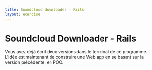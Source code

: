 ```yaml
---
title: Soundcloud downloader - Rails
layout: exercise
---
```


# Soundcloud Downloader - Rails


Vous avez déjà écrit deux versions dans le terminal de ce programme.
L'idée est maintenant de construire une Web app en se basant sur la version précédente, en POO.

